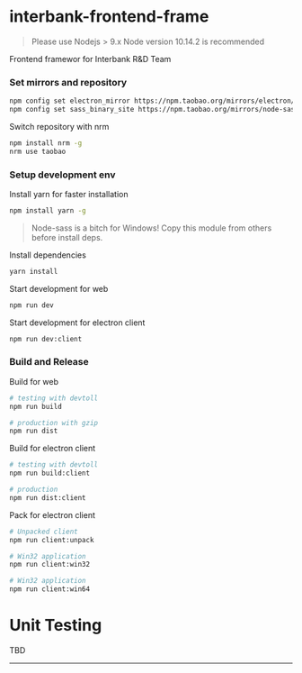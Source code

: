 # interbank-frontend-frame


> Please use Nodejs > 9.x
> Node version 10.14.2 is recommended

Frontend framewor for Interbank R&D Team

### Set mirrors and repository

```bash
npm config set electron_mirror https://npm.taobao.org/mirrors/electron/
npm config set sass_binary_site https://npm.taobao.org/mirrors/node-sass/
```

Switch repository with nrm

```bash
npm install nrm -g
nrm use taobao
```

### Setup development env

Install yarn for faster installation

```bash
npm install yarn -g
```

> Node-sass is a bitch for Windows! Copy this module from others before install deps.

Install dependencies

``` bash
yarn install
```

Start development for web

```bash
npm run dev
```

Start development for electron client

```bash
npm run dev:client
```

### Build and Release

Build for web

```bash
# testing with devtoll
npm run build

# production with gzip
npm run dist
```

Build for electron client

```bash
# testing with devtoll
npm run build:client

# production
npm run dist:client
```

Pack for electron client

```bash
# Unpacked client
npm run client:unpack

# Win32 application
npm run client:win32

# Win32 application
npm run client:win64
```

#  Unit Testing

TBD

---